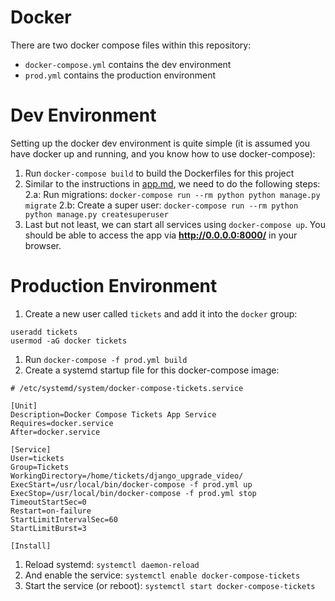 # Docker

There are two docker compose files within this repository:

* ``docker-compose.yml`` contains the dev environment
* ``prod.yml`` contains the production environment

# Dev Environment

Setting up the docker dev environment is quite simple (it is assumed you have docker up and running, and you know how to use docker-compose):

1. Run ```docker-compose build``` to build the Dockerfiles for this project
2. Similar to the instructions in [app.md](app.md), we need to do the following steps:
2.a: Run migrations: ```docker-compose run --rm python python manage.py migrate```
2.b: Create a super user: ```docker-compose run --rm python python manage.py createsuperuser```
3. Last but not least, we can start all services using ```docker-compose up```. You should be able to access the app via **http://0.0.0.0:8000/** in your browser.

# Production Environment

1. Create a new user called ``tickets`` and add it into the ``docker`` group:
```
useradd tickets
usermod -aG docker tickets
```
1. Run ``docker-compose -f prod.yml build``
1. Create a systemd startup file for this docker-compose image:
```
# /etc/systemd/system/docker-compose-tickets.service

[Unit]
Description=Docker Compose Tickets App Service
Requires=docker.service
After=docker.service

[Service]
User=tickets
Group=Tickets
WorkingDirectory=/home/tickets/django_upgrade_video/
ExecStart=/usr/local/bin/docker-compose -f prod.yml up
ExecStop=/usr/local/bin/docker-compose -f prod.yml stop
TimeoutStartSec=0
Restart=on-failure
StartLimitIntervalSec=60
StartLimitBurst=3

[Install]
```
1. Reload systemd: ``systemctl daemon-reload``
1. And enable the service: ``systemctl enable docker-compose-tickets``
1. Start the service (or reboot): ``systemctl start docker-compose-tickets``


